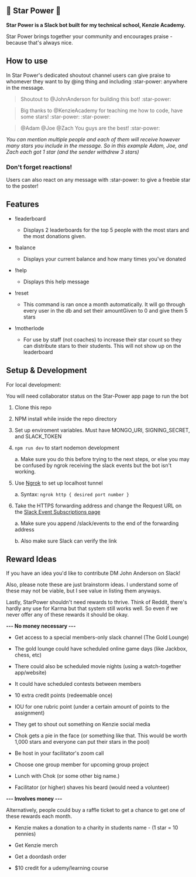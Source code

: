 ## 🌟 Star Power 🌟

**Star Power is a Slack bot built for my technical school, Kenzie Academy.**

Star Power brings together your community and encourages praise - because that's always nice.

## How to use

In Star Power's dedicated shoutout channel users can give praise to whomever they want to by @ing thing and including :star-power: anywhere in the message.

> Shoutout to @JohnAnderson for building this bot! :star-power:

> Big thanks to @KenzieAcademy for teaching me how to code, have some stars! :star-power: :star-power:

> @Adam @Joe @Zach You guys are the best! :star-power:

_You can mention multiple people and each of them will receive however many stars you include in the message. So in this example Adam, Joe, and Zach each got 1 star (and the sender withdrew 3 stars)_

### Don't forget reactions!

Users can also react on any message with :star-power: to give a freebie star to the poster!

## Features

- !leaderboard

  - Displays 2 leaderboards for the top 5 people with the most stars and the most donations given.

- !balance

  - Displays your current balance and how many times you've donated

- !help

  - Displays this help message

- !reset

  - This command is ran once a month automatically. It will go through every user in the db and set their amountGiven to 0 and give them 5 stars

- !motherlode

  - For use by staff (not coaches) to increase their star count so they can distribute stars to their students. This will not show up on the leaderboard

## Setup & Development

For local development:

You will need collaborator status on the Star-Power app page to run the bot

1. Clone this repo

2. NPM install while inside the repo directory

3. Set up enviroment variables. Must have MONGO_URI, SIGNING_SECRET, and SLACK_TOKEN

4. `npm run dev` to start nodemon development

   a. Make sure you do this before trying to the next steps, or else you may be confused by ngrok receiving the slack events but the bot isn't working.

5. Use [Ngrok](https://ngrok.com/) to set up localhost tunnel

   a. Syntax: `ngrok http { desired port number }`
   
6. Take the HTTPS forwarding address and change the Request URL on the [Slack Event Subscriptions page](https://api.slack.com/apps/A01SB6HNPCZ/event-subscriptions?)

   a. Make sure you append /slack/events to the end of the forwarding address
   
   b. Also make sure Slack can verify the link
   
## Reward Ideas

If you have an idea you'd like to contribute DM John Anderson on Slack!

Also, please note these are just brainstorm ideas. I understand some of these may not be viable, but I see value in listing them anyways.

Lastly, StarPower shouldn't need rewards to thrive. Think of Reddit, there's hardly any use for Karma but that system still works well. So even if we never offer any of these rewards it should be okay.

**--- No money necessary ---**

- Get access to a special members-only slack channel (The Gold Lounge)

- The gold lounge could have scheduled online game days (like Jackbox, chess, etc)

- There could also be scheduled movie nights (using a watch-together app/website)

- It could have scheduled contests between members

- 10 extra credit points (redeemable once)

- IOU for one rubric point (under a certain amount of points to the assignment)

- They get to shout out something on Kenzie social media

- Chok gets a pie in the face (or something like that. This would be worth 1,000 stars and everyone can put their stars in the pool)

- Be host in your facilitator's zoom call

- Choose one group member for upcoming group project

- Lunch with Chok (or some other big name.)

- Facilitator (or higher) shaves his beard (would need a volunteer)

**--- Involves money ---**

Alternatively, people could buy a raffle ticket to get a chance to get one of these rewards each month.

- Kenzie makes a donation to a charity in students name - (1 star = 10 pennies)

- Get Kenzie merch

- Get a doordash order

- $10 credit for a udemy/learning course

